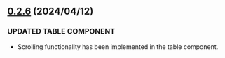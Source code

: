 ## [0.2.6](https://github.com/reiji1020/ccl-component-kit4svelte/compare/0.2.5...0.2.6) (2024/04/12)

### UPDATED TABLE COMPONENT

- Scrolling functionality has been implemented in the table component.
